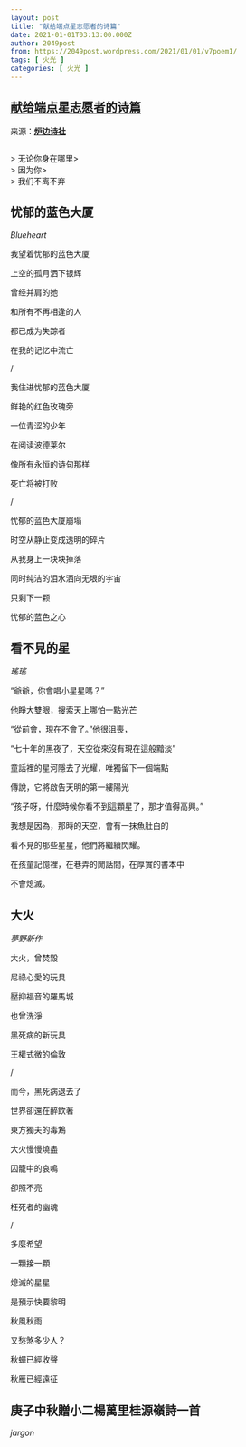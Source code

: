 ```yaml
---
layout: post
title: "献给端点星志愿者的诗篇"
date: 2021-01-01T03:13:00.000Z
author: 2049post
from: https://2049post.wordpress.com/2021/01/01/v7poem1/
tags: [ 火光 ]
categories: [ 火光 ]
---
```

<!--1609470780000-->
[献给端点星志愿者的诗篇](https://2049post.wordpress.com/2021/01/01/v7poem1/)
------

<div>
<div class="wp-block-jetpack-markdown"><p>来源：<strong><a href="https://2047.name/t/7415">炉边诗社</a></strong></p><p><img src="https://i.imgur.com/JV36NNY.jpg" alt=""></p><p>&gt; 无论你身在哪里&gt;<br>&gt; 因为你&gt;<br>&gt; 我们不离不弃</p><h2>忧郁的蓝色大厦</h2><p><em>Blueheart</em></p><p>我望着忧郁的蓝色大厦</p><p>上空的孤月洒下银辉</p><p>曾经并肩的她</p><p>和所有不再相逢的人</p><p>都已成为失踪者</p><p>在我的记忆中流亡</p><p>/</p><p>我住进忧郁的蓝色大厦</p><p>鲜艳的红色玫瑰旁</p><p>一位青涩的少年</p><p>在阅读波德莱尔</p><p>像所有永恒的诗句那样</p><p>死亡将被打败</p><p>/</p><p>忧郁的蓝色大厦崩塌</p><p>时空从静止变成透明的碎片</p><p>从我身上一块块掉落</p><p>同时纯洁的泪水洒向无垠的宇宙</p><p>只剩下一颗</p><p>忧郁的蓝色之心</p><h2>看不見的星</h2><p><em>瑤瑤</em></p><p>“爺爺，你會唱小星星嗎？”</p><p>他睜大雙眼，搜索天上哪怕一點光芒</p><p>“從前會，現在不會了。”他很沮喪，</p><p>“七十年的黑夜了，天空從來沒有現在這般黯淡”</p><p>童話裡的星河隱去了光耀，唯獨留下一個端點</p><p>傳說，它將啟告天明的第一縷陽光</p><p>“孩子呀，什麼時候你看不到這顆星了，那才值得高興。”</p><p>我想是因為，那時的天空，會有一抹魚肚白的</p><p>看不見的那些星星，他們將繼續閃耀。</p><p>在孩童記憶裡，在巷弄的閒話間，在厚實的書本中</p><p>不會熄滅。</p><h2>大火</h2><p><em>夢野新作</em></p><p>大火，曾焚毀</p><p>尼祿心愛的玩具</p><p>壓抑福音的羅馬城</p><p>也曾洗淨</p><p>黑死病的新玩具</p><p>王權式微的倫敦</p><p>/</p><p>而今，黑死病退去了</p><p>世界卻還在醉飲著</p><p>東方獨夫的毒鴆</p><p>大火慢慢燒盡</p><p>囚籠中的哀鳴</p><p>卻照不亮</p><p>枉死者的幽魂</p><p>/</p><p>多麼希望</p><p>一顆接一顆</p><p>熄滅的星星</p><p>是預示快要黎明</p><p>秋風秋雨</p><p>又愁煞多少人？</p><p>秋蟬已經收聲</p><p>秋雁已經遠征</p><h2>庚子中秋贈小二楊萬里桂源嶺詩一首</h2><p><em>jargon</em></p><p><img src="https://i.imgur.com/iWPP5Rt.png" alt=""></p></div><p></p>
</div>
